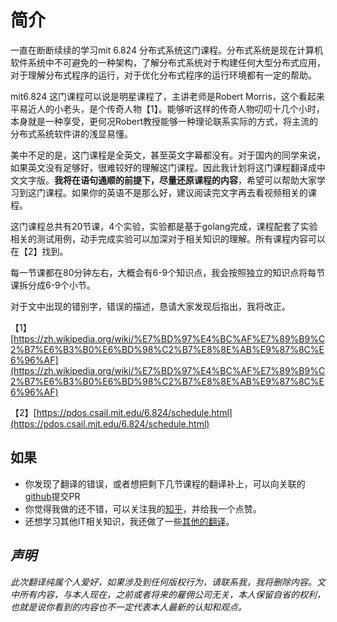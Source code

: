 # 简介

一直在断断续续的学习mit 6.824 分布式系统这门课程。分布式系统是现在计算机软件系统中不可避免的一种架构，了解分布式系统对于构建任何大型分布式应用，对于理解分布式程序的运行，对于优化分布式程序的运行环境都有一定的帮助。

mit6.824 这门课程可以说是明星课程了，主讲老师是Robert Morris，这个看起来平易近人的小老头，是个传奇人物【1】。能够听这样的传奇人物叨叨十几个小时，本身就是一种享受，更何况Robert教授能够一种理论联系实际的方式，将主流的分布式系统软件讲的浅显易懂。

美中不足的是，这门课程是全英文，甚至英文字幕都没有。对于国内的同学来说，如果英文没有足够好，很难较好的理解这门课程。因此我计划将这门课程翻译成中文文字版。**我将在语句通顺的前提下，尽量还原课程的内容**，希望可以帮助大家学习到这门课程。如果你的英语不是那么好，建议阅读完文字再去看视频相关的课程。

这门课程总共有20节课，4个实验，实验都是基于golang完成，课程配套了实验相关的测试用例，动手完成实验可以加深对于相关知识的理解。所有课程内容可以在【2】找到。

每一节课都在80分钟左右，大概会有6-9个知识点，我会按照独立的知识点将每节课拆分成6-9个小节。

对于文中出现的错别字，错误的描述，恳请大家发现后指出，我将改正。

【1】[https://zh.wikipedia.org/wiki/%E7%BD%97%E4%BC%AF%E7%89%B9%C2%B7%E6%B3%B0%E6%BD%98%C2%B7%E8%8E%AB%E9%87%8C%E6%96%AF](https://zh.wikipedia.org/wiki/%E7%BD%97%E4%BC%AF%E7%89%B9%C2%B7%E6%B3%B0%E6%BD%98%C2%B7%E8%8E%AB%E9%87%8C%E6%96%AF)

【2】[https://pdos.csail.mit.edu/6.824/schedule.html](https://pdos.csail.mit.edu/6.824/schedule.html)

## 如果

* 你发现了翻译的错误，或者想把剩下几节课程的翻译补上，可以向关联的[github](https://github.com/huihongxiao/MIT6.824)提交PR
* 你觉得我做的还不错，可以关注我的[知乎](https://www.zhihu.com/people/xiao-hong-hui-15)，并给我一个点赞。
* 还想学习其他IT相关知识，我还做了一些[其他的翻译](https://huihongxiao.github.io/2024/03/06/%E6%88%91%E7%9A%84%E7%BF%BB%E8%AF%91.html)。

## _声明_

_此次翻译纯属个人爱好，如果涉及到任何版权行为，请联系我，我将删除内容。文中所有内容，与本人现在，之前或者将来的雇佣公司无关，本人保留自省的权利，也就是说你看到的内容也不一定代表本人最新的认知和观点。_
